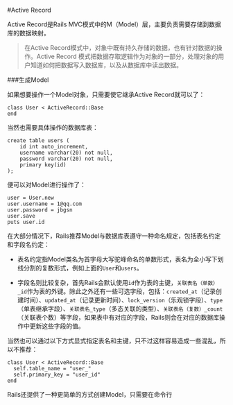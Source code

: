 #Active Record

Active Record是Rails MVC模式中的M（Model）层，主要负责需要存储到数据库的数据映射。

>在Active Record模式中，对象中既有持久存储的数据，也有针对数据的操作。Active Record 模式把数据存取逻辑作为对象的一部分，处理对象的用户知道如何把数据写入数据库，以及从数据库中读出数据。

###生成Model

如果想要操作一个Model对象，只需要使它继承Active Record就可以了：

```
class User < ActiveRecord::Base
end
```

当然也需要具体操作的数据库表：

```
create table users (
	id int auto_increment,
	username varchar(20) not null,
	password varchar(20) not null,
	primary key(id)
);
```

便可以对Model进行操作了：

```
user = User.new
user.username = 1@qq.com
user.password = jbgsn
user.save
puts user.id
```

在大部分情况下，Rails推荐Model与数据库表遵守一种命名规定，包括表名约定和字段名约定：

- 表名约定指Model类名为首字母大写驼峰命名的单数形式，表名为全小写下划线分割的复数形式，例如上面的`User`和`users`。

- 字段名则比较复杂，首先Rails会默认使用`id`作为表的主键，`关联表名（单数）_id`作为表的外键。除此之外还有一些可选字段，包括：`created_at`（记录创建时间）、`updated_at`（记录更新时间）、`lock_version`（乐观锁字段）、`type`（单表继承字段）、`关联表名_type`（多态关联的类型）、`关联表名（复数）_count`（关联表个数）等字段，如果表中有对应的字段，Rails则会在对应的数据库操作中更新这些字段的值。

当然也可以通过以下方式显式指定表名和主键，只不过这样容易造成一些混乱，所以不推荐：

```
class User < ActiveRecord::Base
  self.table_name = "user_"
  self.primary_key = "user_id"
end
```

Rails还提供了一种更简单的方式创建Model，只需要在命令行
